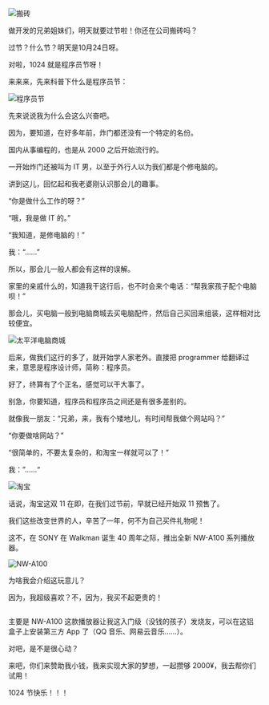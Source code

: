 ![搬砖]()

做开发的兄弟姐妹们，明天就要过节啦！你还在公司搬砖吗？

过节？什么节？明天是10月24日呀。

对啦，1024 就是程序员节呀！

来来来，先来科普下什么是程序员节：

![程序员节]()

先来说说我为什么会这么兴奋吧。

因为，要知道，在好多年前，炸门都还没有一个特定的名份。

国内从事编程的，也是从 2000 之后开始流行的。

一开始炸门还被叫为 IT 男，以至于外行人以为我们都是个修电脑的。

讲到这儿，回忆起和我老婆刚认识那会儿的趣事。

“你是做什么工作的呀？”

“哦，我是做 IT 的。”

“我知道，是修电脑的！”

我：“……”

所以，那会儿一般人都会有这样的误解。

家里的亲戚什么的，知道我干这行后，也不时会来个电话：“帮我家孩子配个电脑呗！”

那会儿，买电脑一般到电脑商城去买电脑配件，然后自己买回来组装，这样相对比较便宜。

![太平洋电脑商城]()

后来，做我们这行的多了，就开始学人家老外。直接把 programmer 给翻译过来，意思是程序设计师，简称：程序员。

好了，终算有了个正名，感觉可以干大事了。

别急，你要知道，程序员和程序员之间还是有很多差别的。

就像我一朋友：“兄弟，来，我有个矮地儿，有时间帮我做个网站吗？”

“你要做啥网站？”

“很简单的，不要太复杂的，和淘宝一样就可以了！”

我：”……“

![淘宝]()

话说，淘宝这双 11 在即，在我们过节前，早就已经开始双 11 预售了。

我们这些改变世界的人，辛苦了一年，何不为自己买件礼物呢！

这不，在 SONY 在 Walkman 诞生 40 周年之际，推出全新 NW-A100 系列播放器。

![NW-A100]()

为啥我会介绍这玩意儿？

因为，我超级喜欢？不，因为，我买不起更贵的！

![]()

主要是 NW-A100 这款播放器让我这入门级（没钱的孩子）发烧友，可以在这铝盒子上安装第三方 App 了（QQ 音乐、网易云音乐……）。

对吧，是不是很心动？

来吧，你们来赞助我小钱，我来实现大家的梦想，一起攒够 2000¥，我去帮你们试用！

1024 节快乐！！！

